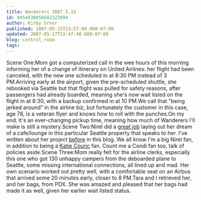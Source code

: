 ```yaml
---
title: Wanderers 2007.5.15
id: 8454438056682322694
author: Kirby Urner
published: 2007-05-15T23:57:00.000-07:00
updated: 2007-05-17T23:47:48.688-07:00
blog: control_room
tags: 
---
```


Scene One:Mom got a computerized call in the wee hours of this morning informing her of a change of itinerary on United Airlines: her flight had been canceled, with the new one scheduled in at 8:30 PM instead of 3 PM.Arriving early at the airport, given the pre-scheduled shuttle, she rebooked via Seattle but that flight was pulled for safety reasons, after passengers had already boarded, meaning she's now wait listed on the flight in at 8:30, with a backup confirmed in at 10 PM.We call that "being jerked around" in the airline biz, but fortunately the customer in this case, age 78, is a veteran flyer and knows how to roll with the punches.On my end, it's an ever-changing pickup time, meaning how much of Wanderers I'll make is still a mystery.Scene Two:Nirel did a [great job](http://www.themakingof.mobi/) laying out her dream of a cafe/lounge in this particular Seattle property that speaks to her. I've written about her project [before](http://worldgame.blogspot.com/2006/12/newflash-lights-on-in-toontown.html) in this blog. We all know I'm a big Nirel fan, in addition to being a [Katie Couric](http://mathforum.org/kb/message.jspa?messageID=5730413&tstart=0) fan. Count me a Condi fan too, talk of policies aside.Scene Three:Mom really felt for the airline clerks, especially this one who got 130 unhappy campers from the deboarded plane to Seattle, some missing international connections, all lined up and mad. Her own scenario worked out pretty well, with a comfortable seat on an Airbus that arrived some 20 minutes early, closer to 8 PM.Tara and I retrieved her, and her bags, from PDX. She was amazed and pleased that her bags had made it as well, given her earlier wait listed status.